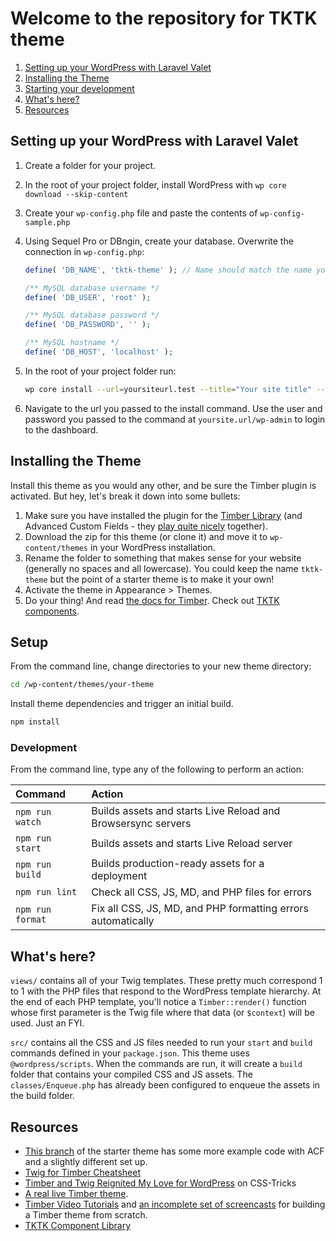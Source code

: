 
# Welcome to the repository for TKTK theme

1. [Setting up your WordPress with Laravel Valet](#setting-up-your-wordPress-with-laravel-valet)
2. [Installing the Theme](#Installing-the-Theme)
3. [Starting your development](#setup)
4. [What's here?](#What's-here)
5. [Resources](#resources)

## Setting up your WordPress with Laravel Valet

1. Create a folder for your project.
2. In the root of your project folder, install WordPress with `wp core download --skip-content`
3. Create your `wp-config.php` file and paste the contents of `wp-config-sample.php`
4. Using Sequel Pro or DBngin, create your database. Overwrite the connection in `wp-config.php`:

    ```php
    define( 'DB_NAME', 'tktk-theme' ); // Name should match the name you created
    
    /** MySQL database username */
    define( 'DB_USER', 'root' );
    
    /** MySQL database password */
    define( 'DB_PASSWORD', '' );
    
    /** MySQL hostname */
    define( 'DB_HOST', 'localhost' );
    ```

5. In the root of your project folder run:

    ```bash
    wp core install --url=yoursiteurl.test --title="Your site title" --admin_user=admin --admin_password=admin --admin_email=you@youremail.com --skip-themes
    ```

6. Navigate to the url you passed to the install command. Use the user and password you passed to the command at `yoursite.url/wp-admin` to login to the dashboard.

## Installing the Theme

Install this theme as you would any other, and be sure the Timber plugin is activated. But hey, let's break it down into some bullets:

1. Make sure you have installed the plugin for the [Timber Library](https://wordpress.org/plugins/timber-library/) (and Advanced Custom Fields - they [play quite nicely](https://timber.github.io/docs/guides/acf-cookbook/#nav) together). 
2. Download the zip for this theme (or clone it) and move it to `wp-content/themes` in your WordPress installation.
3. Rename the folder to something that makes sense for your website (generally no spaces and all lowercase). You could keep the name `tktk-theme` but the point of a starter theme is to make it your own!
4. Activate the theme in Appearance >  Themes.
5. Do your thing! And read [the docs for Timber](https://timber.github.io/docs/). Check out [TKTK components](https://tktk.brittonwalker.site/components/).

## Setup

From the command line, change directories to your new theme directory:

```bash
cd /wp-content/themes/your-theme
```

Install theme dependencies and trigger an initial build.

```bash
npm install
```

### Development

From the command line, type any of the following to perform an action:

Command | Action
:- | :-
`npm run watch` | Builds assets and starts Live Reload and Browsersync servers
`npm run start` | Builds assets and starts Live Reload server
`npm run build` | Builds production-ready assets for a deployment
`npm run lint` | Check all CSS, JS, MD, and PHP files for errors
`npm run format` | Fix all CSS, JS, MD, and PHP formatting errors automatically

## What's here?

`views/` contains all of your Twig templates. These pretty much correspond 1 to 1 with the PHP files that respond to the WordPress template hierarchy. At the end of each PHP template, you'll notice a `Timber::render()` function whose first parameter is the Twig file where that data (or `$context`) will be used. Just an FYI.

`src/` contains all the CSS and JS files needed to run your `start` and `build` commands defined in your `package.json`. This theme uses `@wordpress/scripts`. When the commands are run, it will create a `build` folder that contains your compiled CSS and JS assets. The `classes/Enqueue.php` has already been configured to enqueue the assets in the build folder.

## Resources

* [This branch](https://github.com/laras126/timber-starter-theme/tree/tackle-box) of the starter theme has some more example code with ACF and a slightly different set up.
* [Twig for Timber Cheatsheet](http://notlaura.com/the-twig-for-timber-cheatsheet/)
* [Timber and Twig Reignited My Love for WordPress](https://css-tricks.com/timber-and-twig-reignited-my-love-for-wordpress/) on CSS-Tricks
* [A real live Timber theme](https://github.com/laras126/yuling-theme).
* [Timber Video Tutorials](http://timber.github.io/timber/#video-tutorials) and [an incomplete set of screencasts](https://www.youtube.com/playlist?list=PLuIlodXmVQ6pkqWyR6mtQ5gQZ6BrnuFx-) for building a Timber theme from scratch.
* [TKTK Component Library](https://tktk.brittonwalker.site/components/)